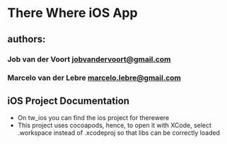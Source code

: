 # There Where iOS App
 

## authors:
 

### Job van der Voort <jobvandervoort@gmail.com>


### Marcelo van der Lebre <marcelo.lebre@gmail.com>

## iOS Project Documentation
* On tw_ios you can find the ios project for therewere
* This project uses cocoapods, hence, to open it with XCode, select .workspace instead of .xcodeproj so that libs can be correctly loaded

